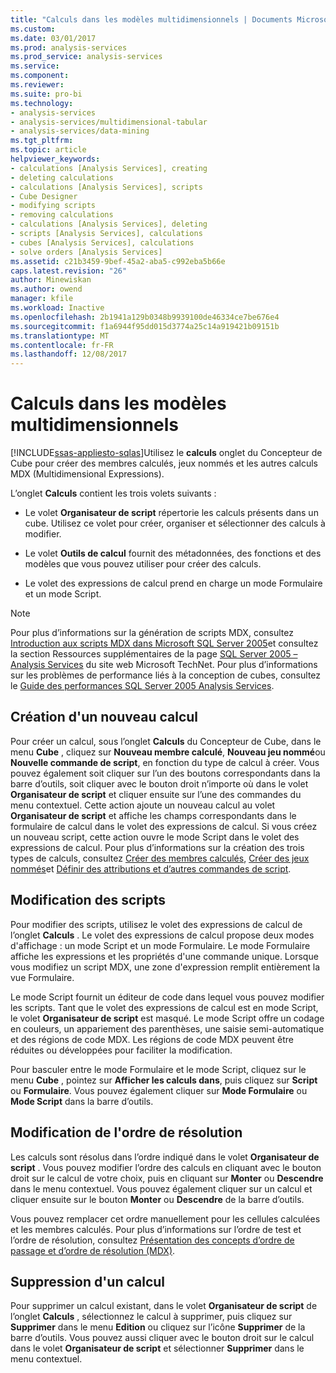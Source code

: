 ```yaml
---
title: "Calculs dans les modèles multidimensionnels | Documents Microsoft"
ms.custom: 
ms.date: 03/01/2017
ms.prod: analysis-services
ms.prod_service: analysis-services
ms.service: 
ms.component: 
ms.reviewer: 
ms.suite: pro-bi
ms.technology:
- analysis-services
- analysis-services/multidimensional-tabular
- analysis-services/data-mining
ms.tgt_pltfrm: 
ms.topic: article
helpviewer_keywords:
- calculations [Analysis Services], creating
- deleting calculations
- calculations [Analysis Services], scripts
- Cube Designer
- modifying scripts
- removing calculations
- calculations [Analysis Services], deleting
- scripts [Analysis Services], calculations
- cubes [Analysis Services], calculations
- solve orders [Analysis Services]
ms.assetid: c21b3459-9bef-45a2-aba5-c992eba5b66e
caps.latest.revision: "26"
author: Minewiskan
ms.author: owend
manager: kfile
ms.workload: Inactive
ms.openlocfilehash: 2b1941a129b0348b9939100de46334ce7be676e4
ms.sourcegitcommit: f1a6944f95dd015d3774a25c14a919421b09151b
ms.translationtype: MT
ms.contentlocale: fr-FR
ms.lasthandoff: 12/08/2017
---
```

# <a name="calculations-in-multidimensional-models"></a>Calculs dans les modèles multidimensionnels
[!INCLUDE[ssas-appliesto-sqlas](../../includes/ssas-appliesto-sqlas.md)]Utilisez le **calculs** onglet du Concepteur de Cube pour créer des membres calculés, jeux nommés et les autres calculs MDX (Multidimensional Expressions).  
  
 L’onglet **Calculs** contient les trois volets suivants :  
  
-   Le volet **Organisateur de script** répertorie les calculs présents dans un cube. Utilisez ce volet pour créer, organiser et sélectionner des calculs à modifier.  
  
-   Le volet **Outils de calcul** fournit des métadonnées, des fonctions et des modèles que vous pouvez utiliser pour créer des calculs.  
  
-   Le volet des expressions de calcul prend en charge un mode Formulaire et un mode Script.  
  
> [!NOTE]  
>  Pour plus d’informations sur la génération de scripts MDX, consultez [Introduction aux scripts MDX dans Microsoft SQL Server 2005](http://go.microsoft.com/fwlink/?LinkId=81892)et consultez la section Ressources supplémentaires de la page [SQL Server 2005 – Analysis Services](http://go.microsoft.com/fwlink/?LinkId=80853) du site web Microsoft TechNet. Pour plus d’informations sur les problèmes de performance liés à la conception de cubes, consultez le [Guide des performances SQL Server 2005 Analysis Services](http://go.microsoft.com/fwlink/?LinkId=81621).  
  
## <a name="creating-a-new-calculation"></a>Création d'un nouveau calcul  
 Pour créer un calcul, sous l’onglet **Calculs** du Concepteur de Cube, dans le menu **Cube** , cliquez sur **Nouveau membre calculé**, **Nouveau jeu nommé**ou **Nouvelle commande de script**, en fonction du type de calcul à créer. Vous pouvez également soit cliquer sur l’un des boutons correspondants dans la barre d’outils, soit cliquer avec le bouton droit n’importe où dans le volet **Organisateur de script** et cliquer ensuite sur l’une des commandes du menu contextuel. Cette action ajoute un nouveau calcul au volet **Organisateur de script** et affiche les champs correspondants dans le formulaire de calcul dans le volet des expressions de calcul. Si vous créez un nouveau script, cette action ouvre le mode Script dans le volet des expressions de calcul. Pour plus d’informations sur la création des trois types de calculs, consultez [Créer des membres calculés](../../analysis-services/multidimensional-models/create-calculated-members.md), [Créer des jeux nommés](../../analysis-services/multidimensional-models/create-named-sets.md)et [Définir des attributions et d’autres commandes de script](../../analysis-services/multidimensional-models/define-assignments-and-other-script-commands.md).  
  
## <a name="editing-scripts"></a>Modification des scripts  
 Pour modifier des scripts, utilisez le volet des expressions de calcul de l’onglet **Calculs** . Le volet des expressions de calcul propose deux modes d'affichage : un mode Script et un mode Formulaire. Le mode Formulaire affiche les expressions et les propriétés d'une commande unique. Lorsque vous modifiez un script MDX, une zone d'expression remplit entièrement la vue Formulaire.  
  
 Le mode Script fournit un éditeur de code dans lequel vous pouvez modifier les scripts. Tant que le volet des expressions de calcul est en mode Script, le volet **Organisateur de script** est masqué. Le mode Script offre un codage en couleurs, un appariement des parenthèses, une saisie semi-automatique et des régions de code MDX. Les régions de code MDX peuvent être réduites ou développées pour faciliter la modification.  
  
 Pour basculer entre le mode Formulaire et le mode Script, cliquez sur le menu **Cube** , pointez sur **Afficher les calculs dans**, puis cliquez sur **Script** ou **Formulaire**. Vous pouvez également cliquer sur **Mode Formulaire** ou **Mode Script** dans la barre d’outils.  
  
## <a name="changing-solve-order"></a>Modification de l'ordre de résolution  
 Les calculs sont résolus dans l’ordre indiqué dans le volet **Organisateur de script** . Vous pouvez modifier l’ordre des calculs en cliquant avec le bouton droit sur le calcul de votre choix, puis en cliquant sur **Monter** ou **Descendre** dans le menu contextuel. Vous pouvez également cliquer sur un calcul et cliquer ensuite sur le bouton **Monter** ou **Descendre** de la barre d’outils.  
  
 Vous pouvez remplacer cet ordre manuellement pour les cellules calculées et les membres calculés. Pour plus d’informations sur l’ordre de test et l’ordre de résolution, consultez [Présentation des concepts d’ordre de passage et d’ordre de résolution &#40;MDX&#41;](../../analysis-services/multidimensional-models/mdx/mdx-data-manipulation-understanding-pass-order-and-solve-order.md).  
  
## <a name="deleting-a-calculation"></a>Suppression d'un calcul  
 Pour supprimer un calcul existant, dans le volet **Organisateur de script** de l’onglet **Calculs** , sélectionnez le calcul à supprimer, puis cliquez sur **Supprimer** dans le menu **Edition** ou cliquez sur l’icône **Supprimer** de la barre d’outils. Vous pouvez aussi cliquer avec le bouton droit sur le calcul dans le volet **Organisateur de script** et sélectionner **Supprimer** dans le menu contextuel.  
  
  
